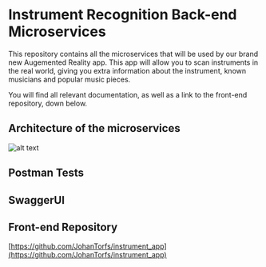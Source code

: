 # Instrument Recognition Back-end Microservices
This repository contains all the microservices that will be used by our brand new Augemented Reality app. This app will allow you to scan instruments in the real world, giving you extra information about the instrument, known musicians and popular music pieces.

You will find all relevant documentation, as well as a link to the front-end repository, down below.

## Architecture of the microservices
![alt text](https://github.com/JohanTorfs/instrument_edge_api/raw/main/images/MicroserviceArchitecture.png "Microservice Architecture")

## Postman Tests


## SwaggerUI


## Front-end Repository
[https://github.com/JohanTorfs/instrument_app](https://github.com/JohanTorfs/instrument_app)